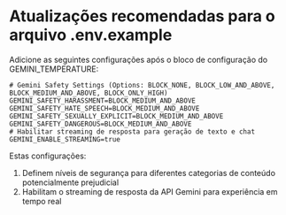 # Atualizações recomendadas para o arquivo .env.example

Adicione as seguintes configurações após o bloco de configuração do GEMINI_TEMPERATURE:

```
# Gemini Safety Settings (Options: BLOCK_NONE, BLOCK_LOW_AND_ABOVE, BLOCK_MEDIUM_AND_ABOVE, BLOCK_ONLY_HIGH)
GEMINI_SAFETY_HARASSMENT=BLOCK_MEDIUM_AND_ABOVE
GEMINI_SAFETY_HATE_SPEECH=BLOCK_MEDIUM_AND_ABOVE
GEMINI_SAFETY_SEXUALLY_EXPLICIT=BLOCK_MEDIUM_AND_ABOVE
GEMINI_SAFETY_DANGEROUS=BLOCK_MEDIUM_AND_ABOVE
# Habilitar streaming de resposta para geração de texto e chat
GEMINI_ENABLE_STREAMING=true
```

Estas configurações:
1. Definem níveis de segurança para diferentes categorias de conteúdo potencialmente prejudicial
2. Habilitam o streaming de resposta da API Gemini para experiência em tempo real 